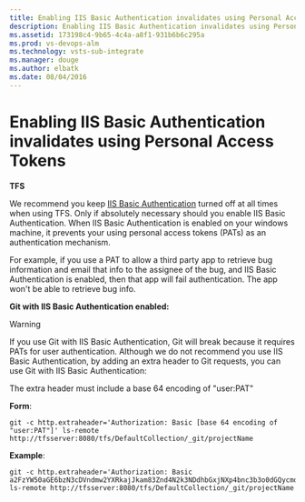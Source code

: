 ```yaml
---
title: Enabling IIS Basic Authentication invalidates using Personal Access Tokens
description: Enabling IIS Basic Authentication invalidates using Personal Access Tokens
ms.assetid: 173198c4-9b65-4c4a-a8f1-931b6b6c295a
ms.prod: vs-devops-alm
ms.technology: vsts-sub-integrate
ms.manager: douge
ms.author: elbatk
ms.date: 08/04/2016
---
```


# Enabling IIS Basic Authentication invalidates using Personal Access Tokens

**TFS**

We recommend you keep [IIS Basic Authentication]( https://docs.microsoft.com/en-us/iis/configuration/system.webserver/security/authentication/basicauthentication) turned 
off at all times when using TFS.  Only if absolutely necessary should you enable IIS Basic Authentication. When IIS 
Basic Authentication is enabled on your windows machine, it prevents your using personal access tokens (PATs) as an 
authentication mechanism. 

For example, if you use a PAT to allow a third party app to retrieve bug information and email that info to the 
assignee of the bug, and IIS Basic Authentication is enabled, then that app will fail authentication.  The app 
won't be able to retrieve bug info.

**Git with IIS Basic Authentication enabled:**

> [!WARNING]
> If you use Git with IIS Basic Authentication, Git will break because it requires PATs for user 
authentication.  Although we do not recommend you use IIS Basic Authentication, by adding an extra header to Git 
requests, you can use Git with IIS Basic Authentication: 

   The extra header must include a base 64 encoding of "user:PAT"
   
   **Form**:
   ````
   git -c http.extraheader='Authorization: Basic [base 64 encoding of "user:PAT"]' ls-remote http://tfsserver:8080/tfs/DefaultCollection/_git/projectName
   ````
   
   **Example**:
   ````
   git -c http.extraheader='Authorization: Basic a2FzYW50aGE6bzN3cDVndmw2YXRkajJkam83Znd4N2k3NDdhbGxjNXp4bnc3b3o0dGQycmd3d2M1eTdjYQ==' ls-remote http://tfsserver:8080/tfs/DefaultCollection/_git/projectName
   ````
